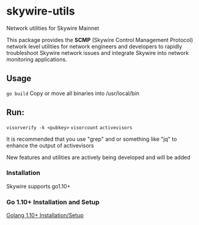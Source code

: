 # skywire-utils
Network utilities for Skywire Mainnet

This package provides the **SCMP** (Skywire Control Management Protocol) network level utilities for network engineers and developers to rapidly troubleshoot Skywire network issues and integrate Skywire into network monitoring applications. 

## Usage
```go build```
Copy or move all binaries into /usr/local/bin

## Run:
```visorverify -k <pubkey>```
```visorcount```
```activevisors```

It is recommended that you use "grep" and or something like "jq" to enhance the output of activevisors

New features and utilities are actively being developed and will be added

### Installation
Skywire supports go1.10+

### Go 1.10+ Installation and Setup
[Golang 1.10+ Installation/Setup](https://github.com/devzone777/skycoin/blob/develop/INSTALLATION.md)
